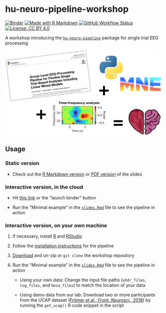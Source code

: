 # hu-neuro-pipeline-workshop

[![Binder](https://mybinder.org/badge_logo.svg)](https://mybinder.org/v2/gh/alexenge/hu-neuro-pipeline-workshop.git/HEAD?urlpath=rstudio)
[![Made with R Markdown](https://img.shields.io/badge/Made%20with-R%20Markdown-blue)](https://rmarkdown.rstudio.com/)
[![![GitHub Workflow Status](https://github.com/alexenge/docker_images/actions/workflows/main.yml)](https://img.shields.io/github/actions/workflow/status/alexenge/hu-neuro-pipeline-workshop/main.yml)](https://github.com/alexenge/hu-neuro-pipeline-workshop/actions)
[![License: CC BY 4.0](https://img.shields.io/badge/License-CC_BY_4.0-lightgrey.svg)](https://creativecommons.org/licenses/by/4.0/)

A workshop introducing the [`hu-neuro-pipeline`](https://github.com/alexenge/hu-neuro-pipeline) package for single trial EEG processing

<img src="https://raw.githubusercontent.com/alexenge/hu-neuro-pipeline-workshop/main/figures/love.png" width="600">

## Usage

### Static version

- Check out the [R Markdown version](https://github.com/alexenge/hu-neuro-pipeline-workshop/blob/main/slides.Rmd) or [PDF version](https://github.com/alexenge/hu-neuro-pipeline-workshop/blob/main/slides.pdf) of the slides

### Interactive version, in the cloud
  
- Hit [this link](https://mybinder.org/v2/gh/alexenge/hu-neuro-pipeline-workshop.git/HEAD?urlpath=rstudio) or the "launch binder" button

- Run the "Minimal example" in the [`slides.Rmd`](https://github.com/alexenge/hu-neuro-pipeline-workshop/blob/main/slides.Rmd) file to see the pipeline in action

### Interactive version, on your own machine

1. If necessary, install [R](https://ftp.fau.de/cran/) and [RStudio](https://posit.co/download/rstudio-desktop)

2. Follow the [installation instructions](https://hu-neuro-pipeline.readthedocs.io/en/latest/installation.html) for the pipeline

3. [Download](https://github.com/alexenge/hu-neuro-pipeline-workshop/archive/refs/heads/main.zip) and un-zip or `git clone` the workshop repository

4. Run the "Minimal example" in the [`slides.Rmd`](https://github.com/alexenge/hu-neuro-pipeline-workshop/blob/main/slides.Rmd) file to see the pipeline in action

    - Using your own data: Change the input file paths (`vhdr_files`, `log_files`, and `besa_files`) to match the location of your data

    - Using demo data from our lab: Download two or more participants from the UCAP dataset ([Frömer et al., *Front. Neurosci.*, 2018](https://doi.org/10.3389/fnins.2018.00048)) by running the `get_ucap()` R code snippet in the script
